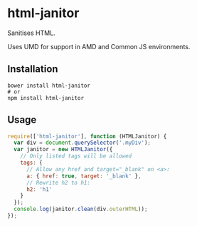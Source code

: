 html-janitor
============

Sanitises HTML.

Uses UMD for support in AMD and Common JS environments.

## Installation

```
bower install html-janitor
# or
npm install html-janitor
```

## Usage

```javascript
require(['html-janitor'], function (HTMLJanitor) {
  var div = document.querySelector('.myDiv');
  var janitor = new HTMLJanitor({
    // Only listed tags will be allowed
    tags: {
      // Allow any href and target="_blank" on <a>:
      a: { href: true, target: '_blank' },
      // Rewrite h2 to h1:
      h2: 'h1'
    }
  });
  console.log(janitor.clean(div.outerHTML));
});
```